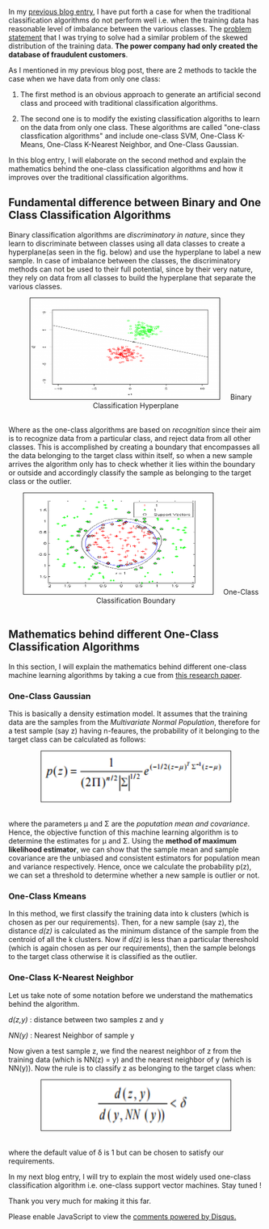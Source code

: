 <!-- 
.. title: One-Class Classification Algorithms
.. slug: one-class-classification-algorithms
.. date: 2017-01-22 12:13:21 UTC+05:30
.. tags: Machine Learning, Application of Novelty Detection Algorithms to predict Electricity Theft, Data Science,
.. category: 
.. link: 
.. description: 
.. type: text
-->

In my [previous blog entry](/posts/when-does-traditional-classification-algorithm-fail/), I have put forth a case for when the traditional classification algorithms do not perform well i.e. when the training data has reasonable level of imbalance between the various classes. The [problem statement](https://drive.google.com/file/d/0B2oOdWdSJWa1NF8ySXhvR1ZvODA/view?usp=sharing) that I was trying to solve had a similar problem of the skewed distribution of the training data. **The power company had only created the database of fraudulent customers**. 

As I mentioned in my previous blog post, there are 2 methods to tackle the case when we have data from only one class:

1. The first method is an obvious approach to generate an artificial second class and proceed with traditional classification algorithms.

2. The second one is to modify the existing classification algoriths to learn on the data from only one class. These algorithms are called "one-class classfication algorithms" and include one-class SVM, One-Class K-Means, One-Class K-Nearest Neighbor, and One-Class Gaussian.

In this blog entry, I will elaborate on the second method and explain the mathematics behind the one-class classification algorithms and how it improves over the traditional classification algorithms. 

## Fundamental difference between Binary and One Class Classification Algorithms

Binary classification algorithms are *discriminatory in nature*, since they learn to discriminate between classes using all data classes to create a hyperplane(as seen in the fig. below) and use the hyperplane to label a new sample. In case of imbalance between the classes, the discriminatory methods can not be used to their full potential, since by their very nature, they rely on data from all classes to build the hyperplane that separate the various classes.

<center><img src="/images/binaryClassification.png" alt="Binary Classification Hyperplane" height="200px" width="375px" border="1px" style="margin: 0px 20px">Binary Classification Hyperplane</center><br/>

Where as the one-class algorithms are based on *recognition* since their aim is to recognize data from a particular class, and reject data from all other classes. This is accomplished by creating a boundary that encompasses all the data belonging to the target class within itself, so when a new sample arrives the algorithm only has to check whether it lies within the boundary or outside and accordingly classify the sample as belonging to the target class or the outlier.

<center><img src="/images/oneClassClassification.png" alt="One-Class Classification Boundary" height="200px" width="375px" border="1px" style="margin: 0px 20px">One-Class Classification Boundary</center><br/>

## Mathematics behind different One-Class Classification Algorithms

In this section, I will explain the mathematics behind different one-class machine learning algorithms by taking a cue from [this research paper](http://file.scirp.org/pdf/JBiSE20100300003_45072138.pdf).

### **One-Class Gaussian**

This is basically a density estimation model. It assumes that the training data are the samples from the *Multivariate Normal Population*, therefore for a test sample (say z) having n-feaures, the probability of it belonging to the target class can be calculated as follows:

<center><img src="/images/one-classGaussian.png" alt="one-class gaussian" height="100px" width="375px" border="1px" style="margin: 0px 20px"></center><br/>

where the parameters &mu; and &Sigma; are the *poputation mean and covariance*. Hence, the objective function of this machine learning algorithm is to determine the estimates for &mu; and &Sigma;. Using the **method of maximum likelihood estimator**, we can show that the sample mean and sample covariance are the unbiased and consistent estimators for population mean and variance respectively. Hence, once we calculate the probability p(z), we can set a threshold to determine whether a new sample is outlier or not.

### **One-Class Kmeans**
 
In this method, we first classify the training data into k clusters (which is chosen as per our requirements). Then, for a new sample (say z), the distance *d(z)* is calculated as the minimum distance of the sample from the centroid of all the k clusters. Now if *d(z)* is less than a particular thereshold (which is again chosen as per our requirements), then the sample belongs to the target class otherwise it is classified as the outlier.

### **One-Class K-Nearest Neighbor**

Let us take note of some notation before we understand the mathematics behind the algorithm.

*d(z,y)* : distance between two samples z and y

*NN(y)* : Nearest Neighbor of sample y

Now given a test sample z, we find the nearest neighbor of z from the training data (which is NN(z) = y) and the nearest neighbor of y (which is NN(y)). Now the rule is to classify z as belonging to the target class when:

<center><img src="/images/K-NearestNeighbor.png" alt="K-Nearest Neighbor" height="100px" width="375px" border="1px" style="margin: 0px 20px"></center><br/>

where the default value of &delta; is 1 but can be chosen to satisfy our requirements.
 
In my next blog entry, I will try to explain the most widely used one-class classification algorithm i.e. one-class support vector machines. Stay tuned !

Thank you very much for making it this far.











<div id="disqus_thread"></div>
<script>
/**
* RECOMMENDED CONFIGURATION VARIABLES: EDIT AND UNCOMMENT THE SECTION BELOW TO INSERT DYNAMIC VALUES FROM YOUR PLATFORM OR CMS.
* LEARN WHY DEFINING THESE VARIABLES IS IMPORTANT: https://disqus.com/admin/universalcode/#configuration-variables
*/
/*
var disqus_config = function () {
this.page.url = PAGE_URL; // Replace PAGE_URL with your page's canonical URL variable
this.page.identifier = PAGE_IDENTIFIER; // Replace PAGE_IDENTIFIER with your page's unique identifier variable
};
*/
(function() { // DON'T EDIT BELOW THIS LINE
var d = document, s = d.createElement('script');

s.src = '//avoyage.disqus.com/embed.js';

s.setAttribute('data-timestamp', +new Date());
(d.head || d.body).appendChild(s);
})();
</script>
<noscript>Please enable JavaScript to view the <a href="https://disqus.com/?ref_noscript" rel="nofollow">comments powered by Disqus.</a></noscript>